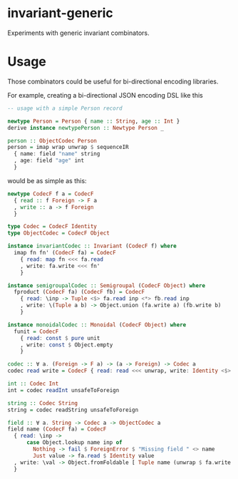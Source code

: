# invariant-generic

Experiments with generic invariant combinators.

# Usage
Those combinators could be useful for bi-directional encoding libraries.

For example, creating a bi-directional JSON encoding DSL like this
```purescript
-- usage with a simple Person record

newtype Person = Person { name :: String, age :: Int }
derive instance newtypePerson :: Newtype Person _

person :: ObjectCodec Person
person = imap wrap unwrap $ sequenceIR
  { name: field "name" string
  , age: field "age" int
  }
```

would be as simple as this:

```purescript
newtype CodecF f a = CodecF
  { read :: f Foreign -> F a
  , write :: a -> f Foreign
  }

type Codec = CodecF Identity
type ObjectCodec = CodecF Object

instance invariantCodec :: Invariant (CodecF f) where
  imap fn fn' (CodecF fa) = CodecF
    { read: map fn <<< fa.read
    , write: fa.write <<< fn'
    }

instance semigroupalCodec :: Semigroupal (CodecF Object) where
  fproduct (CodecF fa) (CodecF fb) = CodecF
    { read: \inp -> Tuple <$> fa.read inp <*> fb.read inp
    , write: \(Tuple a b) -> Object.union (fa.write a) (fb.write b)
    }

instance monoidalCodec :: Monoidal (CodecF Object) where
  funit = CodecF
    { read: const $ pure unit
    , write: const $ Object.empty
    }

codec :: ∀ a. (Foreign -> F a) -> (a -> Foreign) -> Codec a
codec read write = CodecF { read: read <<< unwrap, write: Identity <$> write }

int :: Codec Int
int = codec readInt unsafeToForeign

string :: Codec String
string = codec readString unsafeToForeign 

field :: ∀ a. String -> Codec a -> ObjectCodec a
field name (CodecF fa) = CodecF
  { read: \inp ->
      case Object.lookup name inp of
        Nothing -> fail $ ForeignError $ "Missing field " <> name
        Just value -> fa.read $ Identity value
  , write: \val -> Object.fromFoldable [ Tuple name (unwrap $ fa.write val) ]
  }
```
